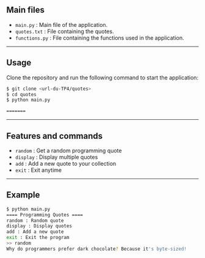 ## Main files

- `main.py` : Main file of the application.
- `quotes.txt` : File containing the quotes.
- `functions.py` : File containing the functions used in the application.

---

##  Usage

Clone the repository and run the following command to start the application:

```bash
$ git clone <url-du-TP4/quotes>
$ cd quotes
$ python main.py

=======
```
---

## Features and commands

- `random`  : Get a random programming quote  
- `display` : Display multiple quotes  
- `add`     : Add a new quote to your collection  
- `exit`    : Exit anytime

---

## Example

```bash
$ python main.py
==== Programming Quotes ====
random : Random quote
display : Display quotes
add : Add a new quote
exit : Exit the program
>> random
Why do programmers prefer dark chocolate? Because it's byte-sized!
```

